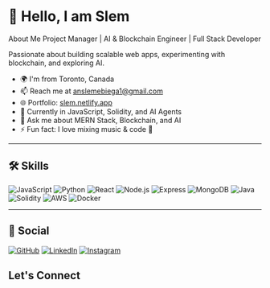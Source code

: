 <!--
**gitslem/gitslem** is a ✨ _special_ ✨ repository because its `README.md` (this file) appears on your GitHub profile.

Here are some ideas to get you started:

- 🔭 I’m currently working on ...
- 🌱 I’m currently learning ...
- 👯 I’m looking to collaborate on ...
- 🤔 I’m looking for help with ...
- 💬 Ask me about ...
- 📫 How to reach me: ...
- 😄 Pronouns: ...
- ⚡ Fun fact: ...
-->
# 👋 Hello, I am Slem

 About Me
Project Manager | AI & Blockchain Engineer | Full Stack Developer 

Passionate about building scalable web apps, experimenting with blockchain, and exploring AI.  

- 🌍 I'm from Toronto, Canada  
- 📫 Reach me at [anslemebiega1@gmail.com](mailto:anslemebiega1@gmail.com)  
- 🌐 Portfolio: [slem.netlify.app](https://slem.netlify.app)  
- 🌱 Currently in JavaScript, Solidity, and AI Agents
- 💬 Ask me about MERN Stack, Blockchain, and AI  
- ⚡ Fun fact: I love mixing music & code 🎵  

---

## 🛠 Skills

![JavaScript](https://img.shields.io/badge/-JavaScript-yellow?logo=javascript&logoColor=white)
![Python](https://img.shields.io/badge/-Python-blue?logo=python&logoColor=white)
![React](https://img.shields.io/badge/-React-61DAFB?logo=react&logoColor=black)
![Node.js](https://img.shields.io/badge/-Node.js-green?logo=node.js&logoColor=white)
![Express](https://img.shields.io/badge/-Express.js-grey?logo=express&logoColor=white)
![MongoDB](https://img.shields.io/badge/-MongoDB-darkgreen?logo=mongodb&logoColor=white)
![Java](https://img.shields.io/badge/-Java-red?logo=openjdk&logoColor=white)
![Solidity](https://img.shields.io/badge/-Solidity-black?logo=solidity&logoColor=white)
![AWS](https://img.shields.io/badge/-AWS-orange?logo=amazon-aws&logoColor=white)
![Docker](https://img.shields.io/badge/-Docker-blue?logo=docker&logoColor=white)

---

## 🔗 Social

[![GitHub](https://img.shields.io/badge/GitHub-000?logo=github)](https://github.com/gitslem)
[![LinkedIn](https://img.shields.io/badge/LinkedIn-blue?logo=linkedin)](https://linkedin.com/in/anslem-e)
[![Instagram](https://img.shields.io/badge/Instagram-E4405F?logo=instagram&logoColor=white)](https://instagram.com/slizyslem)

## Let's Connect
